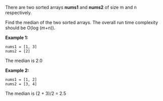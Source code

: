 There are two sorted arrays **nums1** and **nums2** of size m and n respectively.

Find the median of the two sorted arrays. The overall run time complexity should be O(log (m+n)).

**Example 1:**
```
nums1 = [1, 3]
nums2 = [2]
```
The median is 2.0

**Example 2:**
```
nums1 = [1, 2]
nums2 = [3, 4]
```
The median is (2 + 3)/2 = 2.5